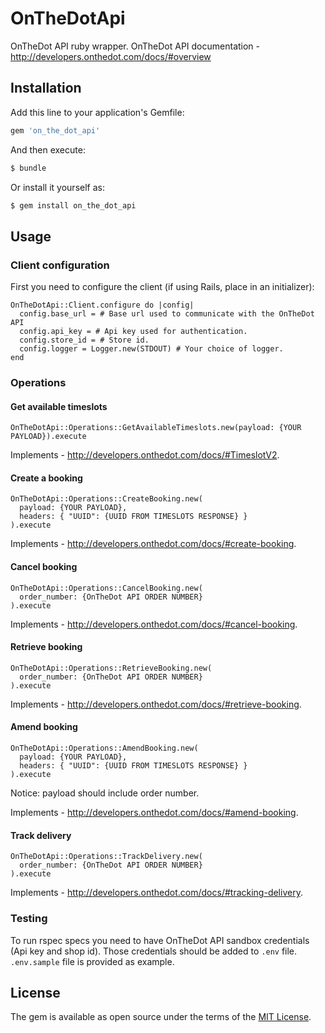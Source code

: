 # OnTheDotApi
OnTheDot API ruby wrapper. OnTheDot API documentation - http://developers.onthedot.com/docs/#overview

## Installation
Add this line to your application's Gemfile:

```ruby
gem 'on_the_dot_api'
```

And then execute:
```bash
$ bundle
```

Or install it yourself as:
```bash
$ gem install on_the_dot_api
```

## Usage

### Client configuration

First you need to configure the client (if using Rails, place in an initializer):
```
OnTheDotApi::Client.configure do |config|
  config.base_url = # Base url used to communicate with the OnTheDot API
  config.api_key = # Api key used for authentication.
  config.store_id = # Store id.
  config.logger = Logger.new(STDOUT) # Your choice of logger.
end
```

### Operations

#### Get available timeslots

```
OnTheDotApi::Operations::GetAvailableTimeslots.new(payload: {YOUR PAYLOAD}).execute
```

Implements - http://developers.onthedot.com/docs/#TimeslotV2.

#### Create a booking

```
OnTheDotApi::Operations::CreateBooking.new(
  payload: {YOUR PAYLOAD},
  headers: { "UUID": {UUID FROM TIMESLOTS RESPONSE} }
).execute
```

Implements - http://developers.onthedot.com/docs/#create-booking.

#### Cancel booking

```
OnTheDotApi::Operations::CancelBooking.new(
  order_number: {OnTheDot API ORDER NUMBER}
).execute
```

Implements - http://developers.onthedot.com/docs/#cancel-booking.

#### Retrieve booking

```
OnTheDotApi::Operations::RetrieveBooking.new(
  order_number: {OnTheDot API ORDER NUMBER}
).execute
```

Implements - http://developers.onthedot.com/docs/#retrieve-booking.

#### Amend booking

```
OnTheDotApi::Operations::AmendBooking.new(
  payload: {YOUR PAYLOAD},
  headers: { "UUID": {UUID FROM TIMESLOTS RESPONSE} }
).execute
```

Notice: payload should include order number.

Implements - http://developers.onthedot.com/docs/#amend-booking.

#### Track delivery

```
OnTheDotApi::Operations::TrackDelivery.new(
  order_number: {OnTheDot API ORDER NUMBER}
).execute
```

Implements - http://developers.onthedot.com/docs/#tracking-delivery.

### Testing

To run rspec specs you need to have OnTheDot API sandbox credentials (Api key and shop id). Those credentials should be added to `.env` file. `.env.sample` file is provided as example.

## License
The gem is available as open source under the terms of the [MIT License](http://opensource.org/licenses/MIT).
